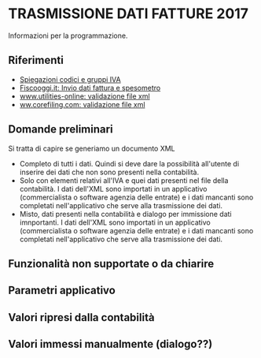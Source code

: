 # TRASMISSIONE DATI FATTURE  2017 

Informazioni per la programmazione.

## Riferimenti
* [Spiegazioni codici e gruppi IVA](https://github.com/BananaAccounting/Italia/blob/master/Iva/2017/codiciIVA.md)
* [Fiscooggi.it: Invio dati fattura e spesometro](http://www.fiscooggi.it/normativa-e-prassi/articolo/invio-dati-fattura-e-spesometroecco-chiarimenti-dell-agenzia)
* [www.utilities-online: validazione file xml](http://www.utilities-online.info/)
* [ww.corefiling.com: validazione file xml](https://www.corefiling.com/opensource/schemaValidate.html)


## Domande preliminari
Si tratta di capire se generiamo un documento XML 
* Completo di tutti i dati. 
  Quindi si deve dare la possibilità all'utente di inserire dei dati che non sono presenti nella contabilità.
* Solo con elementi relativi all'IVA e quei dati presenti nel file della contabilità.
  I dati dell'XML sono importati in un applicativo  (commercialista o software agenzia delle entrate) e i dati mancanti sono completati nell'applicativo che serve alla trasmissione dei dati.
* Misto, dati presenti nella contabilità e dialogo per immissione dati imnportanti. 
  I dati dell'XML sono importati in un applicativo  (commercialista o software agenzia delle entrate) e i dati mancanti sono completati nell'applicativo che serve alla trasmissione dei dati.

## Funzionalità non supportate o da chiarire
 
## Parametri applicativo 
  
## Valori ripresi dalla contabilità

## Valori immessi manualmente (dialogo??)



